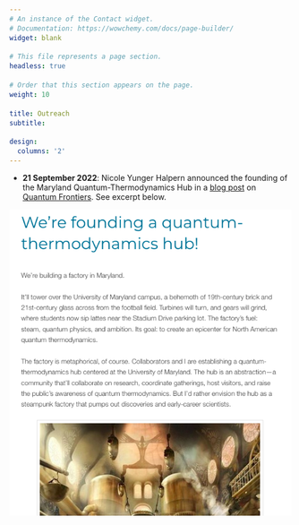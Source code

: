 ```yaml
---
# An instance of the Contact widget.
# Documentation: https://wowchemy.com/docs/page-builder/
widget: blank

# This file represents a page section.
headless: true

# Order that this section appears on the page.
weight: 10

title: Outreach
subtitle:

design:
  columns: '2'
---
```


- **21 September 2022**: Nicole Yunger Halpern announced the founding of the Maryland Quantum-Thermodynamics Hub in a [blog post](https://quantumfrontiers.com/2022/09/21/were-founding-a-quantum-thermodynamics-hub/) on [Quantum Frontiers](https://quantumfrontiers.com/). See excerpt below.

![](blog_post.png "Excerpt from Nicole's [blog post](https://quantumfrontiers.com/2022/09/21/were-founding-a-quantum-thermodynamics-hub).")


<!-- YouTube Channel.

Example of YouTube Video below.

{{< youtube tMaQwZ_LRbI >}} -->